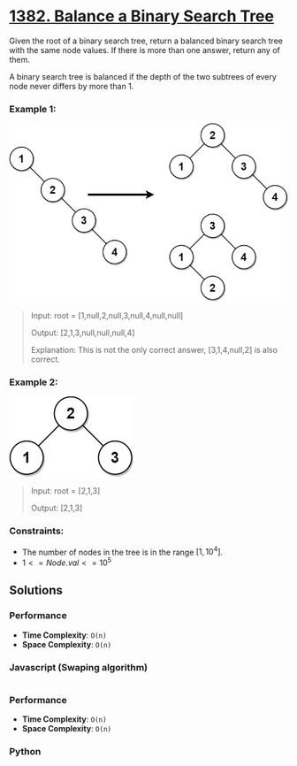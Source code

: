 # [1382. Balance a Binary Search Tree](https://leetcode.com/problems/balance-a-binary-search-tree/description/)

Given the root of a binary search tree, return a balanced binary search tree with the same node values. If there is more than one answer, return any of them.

A binary search tree is balanced if the depth of the two subtrees of every node never differs by more than 1.

 
### Example 1:
![](./images/balance1-tree.jpg)
> Input: root = [1,null,2,null,3,null,4,null,null]
>
> Output: [2,1,3,null,null,null,4]
>
> Explanation: This is not the only correct answer, [3,1,4,null,2] is also correct.


### Example 2:
![](./images/balanced2-tree.jpg)
> Input: root = [2,1,3]
>
> Output: [2,1,3]
 

### Constraints:
- The number of nodes in the tree is in the range $[1, 10^{4}]$.
- $1 <= Node.val <= 10^{5}$


## Solutions

### Performance

- **Time Complexity**: `O(n)`
- **Space Complexity**: `O(n)`

### Javascript (Swaping algorithm)
```javascript

```

### Performance

- **Time Complexity**: `O(n)`
- **Space Complexity**: `O(n)`

### Python
```python

```